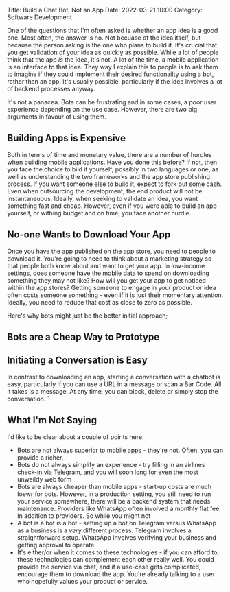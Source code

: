 Title: Build a Chat Bot, Not an App
Date: 2022-03-21 10:00
Category: Software Development

One of the questions that I'm often asked is whether an app idea is a good one.
Most often, the answer is no. Not becuase of the idea itself, but because the person asking is the one who plans to build it.
It's crucial that you get validation of your idea as quickly as possible.
While a lot of people think that the app _is_ the idea, it's not.
A lot of the time, a mobile application is an interface to that idea.
They way I explain this to people is to ask them to imagine if they could implement their desired functionailty using a bot, rather than an app.
It's usually possible, particularly if the idea involves a lot of backend processes anyway.

It's not a panacea.
Bots can be frustrating and in some cases, a poor user experience depending on the use case.
However, there are two big arguments in favour of using them.

## Building Apps is Expensive

Both in terms of time and monetary value, there are a number of hurdles when building mobile applications.
Have you done this before? If not, then you face the choice to bild it yourself, possibly in two languages or one, as well as understanding the two frameworks and the app store publishing process.
If you want someone else to build it, expect to fork out some cash. Even when outsourcing the development, the end product will not be instantaneuous.
Ideally, when seeking to validate an idea, you want something fast and cheap.
However, even if you were able to build an app yourself, or withing budget and on time, you face another hurdle.

## No-one Wants to Download Your App

Once you have the app published on the app store, you need to people to download it.
You're going to need to think about a marketing strategy so that people both know about and want to get your app.
In low-income settings, does someone have the mobile data to spend on downloading something they may not like?
How will you get your app to get noticed within the app stores?
Getting someone to engage in your product or idea often costs someone something - even if it is just their momentary attention.
Ideally, you need to reduce that cost as close to zero as possible.

Here's why bots might just be the better initial approach;

## Bots are a Cheap Way to Prototype

## Initiating a Conversation is Easy

In contrast to downloading an app, starting a conversation with a chatbot is easy, particularly if you can use a URL in a message or scan a Bar Code.
All it takes is a message.
At any time, you can block, delete or simply stop the conversation.
`
## What I'm Not Saying

I'd like to be clear about a couple of points here.

-   Bots are not always superior to mobile apps - they're not. Often, you can provide a richer,
-   Bots do not always simplify an experience - try filling in an airlines check-in via Telegram, and you will soon long for even the most unweildy web form
-   Bots are always cheaper than mobile apps - start-up costs are much loewr for bots. However, in a production setting, you still need to run your service somewhere, there will be a backend system that needs maintenance. Providers like WhatsApp often involved a monthly flat fee in addition to providers. So while you might not
-   A bot is a bot is a bot - setting up a bot on Telegram versus WhatsApp as a business is a _very_ different process. Telegram involves a straightforward setup. WhatsApp involves verifying your business and getting approval to operate.
-   It's either/or when it comes to these technologies - if you can afford to, these technologies can complement each other really well. You could provide the service via chat, and if a use-case gets complicated, encourage them to download the app. You're already talking to a user who hopefully values your product or service.
